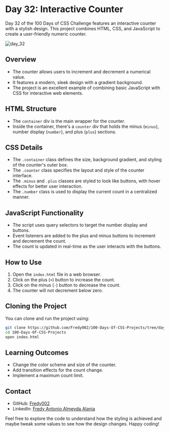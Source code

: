 # Day 32: Interactive Counter

Day 32 of the 100 Days of CSS Challenge features an interactive counter with a stylish design. This project combines HTML, CSS, and JavaScript to create a user-friendly numeric counter.

![day_32](https://github.com/Fredy002/100-Days-Of-CSS-Projects/assets/104151778/f8c26780-e6ef-4b29-8741-9dac7491319b)

## Overview

- The counter allows users to increment and decrement a numerical value.
- It features a modern, sleek design with a gradient background.
- The project is an excellent example of combining basic JavaScript with CSS for interactive web elements.

## HTML Structure

- The `container` div is the main wrapper for the counter.
- Inside the container, there's a `counter` div that holds the minus (`minus`), number display (`number`), and plus (`plus`) sections.

## CSS Details

- The `.container` class defines the size, background gradient, and styling of the counter's outer box.
- The `.counter` class specifies the layout and style of the counter interface.
- The `.minus` and `.plus` classes are styled to look like buttons, with hover effects for better user interaction.
- The `.number` class is used to display the current count in a centralized manner.

## JavaScript Functionality

- The script uses query selectors to target the number display and buttons.
- Event listeners are added to the plus and minus buttons to increment and decrement the count.
- The count is updated in real-time as the user interacts with the buttons.

## How to Use

1. Open the `index.html` file in a web browser.
2. Click on the plus (`+`) button to increase the count.
3. Click on the minus (`-`) button to decrease the count.
4. The counter will not decrement below zero.


## Cloning the Project

You can clone and run the project using:

```bash
git clone https://github.com/Fredy002/100-Days-Of-CSS-Projects/tree/day_31-40/day_32
cd 100-Days-Of-CSS-Projects
open index.html
```

## Learning Outcomes

- Change the color scheme and size of the counter.
- Add transition effects for the count change.
- Implement a maximum count limit.

## Contact

- GitHub: [Fredy002](https://github.com/Fredy002)
- LinkedIn: [Fredy Antonio Almeyda Alania](https://www.linkedin.com/in/fredy-antonio-almeyda-alania/)

Feel free to explore the code to understand how the styling is achieved and maybe tweak some values to see how the design changes. Happy coding!

